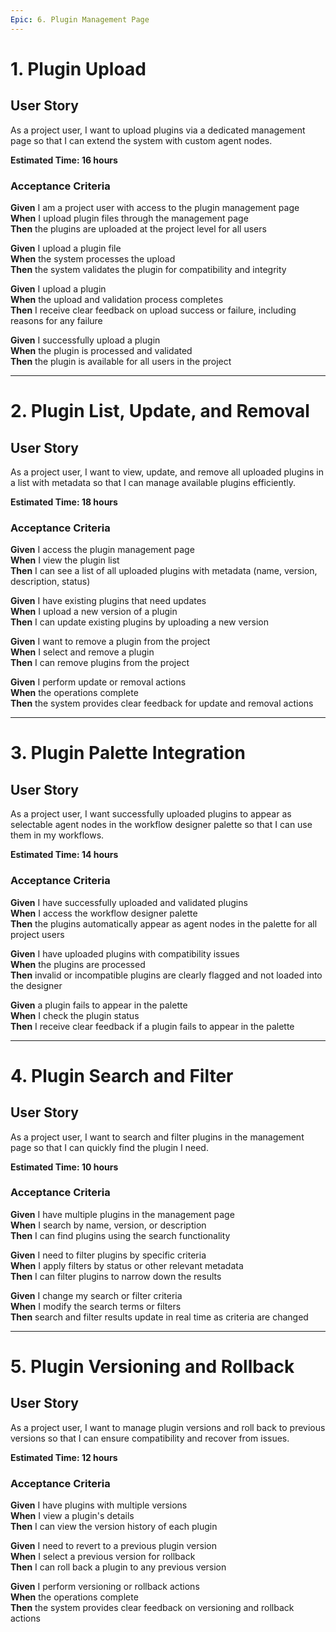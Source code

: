 ```yaml
---
Epic: 6. Plugin Management Page
---
```


# 1. Plugin Upload

## User Story
As a project user, I want to upload plugins via a dedicated management page so that I can extend the system with custom agent nodes.

**Estimated Time: 16 hours**

### Acceptance Criteria
**Given** I am a project user with access to the plugin management page  
**When** I upload plugin files through the management page  
**Then** the plugins are uploaded at the project level for all users  

**Given** I upload a plugin file  
**When** the system processes the upload  
**Then** the system validates the plugin for compatibility and integrity  

**Given** I upload a plugin  
**When** the upload and validation process completes  
**Then** I receive clear feedback on upload success or failure, including reasons for any failure  

**Given** I successfully upload a plugin  
**When** the plugin is processed and validated  
**Then** the plugin is available for all users in the project  

---

# 2. Plugin List, Update, and Removal

## User Story
As a project user, I want to view, update, and remove all uploaded plugins in a list with metadata so that I can manage available plugins efficiently.

**Estimated Time: 18 hours**

### Acceptance Criteria
**Given** I access the plugin management page  
**When** I view the plugin list  
**Then** I can see a list of all uploaded plugins with metadata (name, version, description, status)  

**Given** I have existing plugins that need updates  
**When** I upload a new version of a plugin  
**Then** I can update existing plugins by uploading a new version  

**Given** I want to remove a plugin from the project  
**When** I select and remove a plugin  
**Then** I can remove plugins from the project  

**Given** I perform update or removal actions  
**When** the operations complete  
**Then** the system provides clear feedback for update and removal actions  

---

# 3. Plugin Palette Integration

## User Story
As a project user, I want successfully uploaded plugins to appear as selectable agent nodes in the workflow designer palette so that I can use them in my workflows.

**Estimated Time: 14 hours**

### Acceptance Criteria
**Given** I have successfully uploaded and validated plugins  
**When** I access the workflow designer palette  
**Then** the plugins automatically appear as agent nodes in the palette for all project users  

**Given** I have uploaded plugins with compatibility issues  
**When** the plugins are processed  
**Then** invalid or incompatible plugins are clearly flagged and not loaded into the designer  

**Given** a plugin fails to appear in the palette  
**When** I check the plugin status  
**Then** I receive clear feedback if a plugin fails to appear in the palette  

---

# 4. Plugin Search and Filter

## User Story
As a project user, I want to search and filter plugins in the management page so that I can quickly find the plugin I need.

**Estimated Time: 10 hours**

### Acceptance Criteria
**Given** I have multiple plugins in the management page  
**When** I search by name, version, or description  
**Then** I can find plugins using the search functionality  

**Given** I need to filter plugins by specific criteria  
**When** I apply filters by status or other relevant metadata  
**Then** I can filter plugins to narrow down the results  

**Given** I change my search or filter criteria  
**When** I modify the search terms or filters  
**Then** search and filter results update in real time as criteria are changed  

---

# 5. Plugin Versioning and Rollback

## User Story
As a project user, I want to manage plugin versions and roll back to previous versions so that I can ensure compatibility and recover from issues.

**Estimated Time: 12 hours**

### Acceptance Criteria
**Given** I have plugins with multiple versions  
**When** I view a plugin's details  
**Then** I can view the version history of each plugin  

**Given** I need to revert to a previous plugin version  
**When** I select a previous version for rollback  
**Then** I can roll back a plugin to any previous version  

**Given** I perform versioning or rollback actions  
**When** the operations complete  
**Then** the system provides clear feedback on versioning and rollback actions 